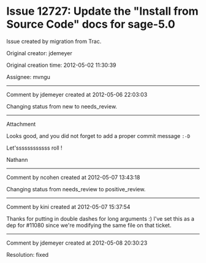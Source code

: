 # Issue 12727: Update the "Install from Source Code" docs for sage-5.0

Issue created by migration from Trac.

Original creator: jdemeyer

Original creation time: 2012-05-02 11:30:39

Assignee: mvngu




---

Comment by jdemeyer created at 2012-05-06 22:03:03

Changing status from new to needs_review.


---

Attachment

Looks good, and you did not forget to add a proper commit message `:-D`

Let'ssssssssssss roll !

Nathann


---

Comment by ncohen created at 2012-05-07 13:43:18

Changing status from needs_review to positive_review.


---

Comment by kini created at 2012-05-07 15:37:54

Thanks for putting in double dashes for long arguments :) I've set this as a dep for #11080 since we're modifying the same file on that ticket.


---

Comment by jdemeyer created at 2012-05-08 20:30:23

Resolution: fixed
